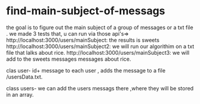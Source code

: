 # find-main-subject-of-messags

the goal is to figure out the main subject of a group of messages or a txt file .
we made 3 tests that, u can run via those api's=>
http://localhost:3000/users/mainSubject:
the results is sweets
http://localhost:3000/users/mainSubject2:
we will run our algorithim on a txt file that lalks about rice.
http://localhost:3000/users/mainSubject3:
we will add to the sweets messages messages about rice.


clas user- id+ message to each user , adds the message to a file /usersData.txt.

class users- we can add the users messags there ,where they will be stored in an array.



